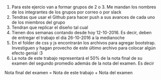 1. Para este ejercio van a formar grupos de 2 o 3. Me mandan los nombres de los integrantes de los grupos por correo o por slack 
2. Tendras que usar el Github para hacer push a sus avances de cada uno de los miembros del grupo 
3. Tendran que replicar el diseño tal cual 
4. Tienen dos semanas contando desde hoy 12-10-2016. Es decir, deben de entregar el trabajo el día 26-10-2016 a la medianoche
5. En el folder de css y js encontrarán los archivos para agregar bootstrap. Investiguen y hagan provecho de este último archivo para colocar algún efecto genial :3
6. La nota de este trabajo representará el 50% de la nota final de su examen del segundo promedio además de la nota del examen. Es decir 

Nota final del examen = Nota de este trabajo + Nota del examen